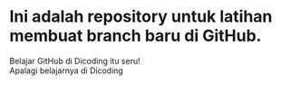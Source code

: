 # Ini adalah repository untuk latihan membuat branch baru di GitHub.
Belajar GitHub di Dicoding itu seru!<br>
Apalagi belajarnya di Dicoding
